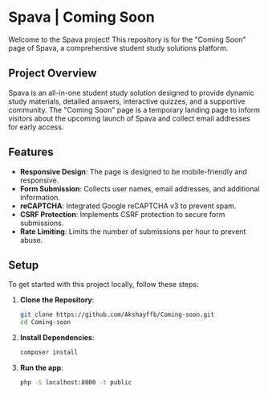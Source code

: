 # Spava | Coming Soon

Welcome to the Spava project! This repository is for the "Coming Soon" page of Spava, a comprehensive student study solutions platform.

## Project Overview

Spava is an all-in-one student study solution designed to provide dynamic study materials, detailed answers, interactive quizzes, and a supportive community. The "Coming Soon" page is a temporary landing page to inform visitors about the upcoming launch of Spava and collect email addresses for early access.

## Features

- **Responsive Design**: The page is designed to be mobile-friendly and responsive.
- **Form Submission**: Collects user names, email addresses, and additional information.
- **reCAPTCHA**: Integrated Google reCAPTCHA v3 to prevent spam.
- **CSRF Protection**: Implements CSRF protection to secure form submissions.
- **Rate Limiting**: Limits the number of submissions per hour to prevent abuse.

## Setup

To get started with this project locally, follow these steps:

1. **Clone the Repository**:

   ```sh
   git clone https://github.com/Akshayffb/Coming-soon.git
   cd Coming-soon
   ```

2. **Install Dependencies**:

   ```sh
   composer install
   ```

3. **Run the app**:

   ```sh
   php -S localhost:8000 -t public
   ```
